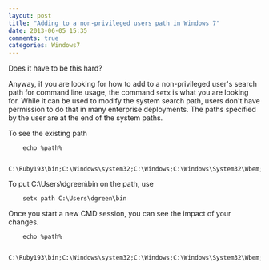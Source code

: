 ```yaml
---
layout: post
title: "Adding to a non-privileged users path in Windows 7"
date: 2013-06-05 15:35
comments: true
categories: Windows7
---
```


Does it have to be this hard?

Anyway, if you are looking for how to add to a non-privileged user's
search path for command line usage, the command `setx` is what you are 
looking for.  While it can be used to modify the system search path, users
don't have permission to do that in many enterprise deployments.
The paths specified by the user are at the end of the system paths.

To see the existing path

        echo %path%

        C:\Ruby193\bin;C:\Windows\system32;C:\Windows;C:\Windows\System32\Wbem;C:\Windows\System32\WindowsPowerShell\v1.0\

To put C:\Users\dgreen\bin on the path, use

        setx path C:\Users\dgreen\bin

Once you start a new CMD session, you can see the impact of your changes.

        echo %path%

        C:\Ruby193\bin;C:\Windows\system32;C:\Windows;C:\Windows\System32\Wbem;C:\Windows\System32\WindowsPowerShell\v1.0\;c:\Users\dgreen\bin
